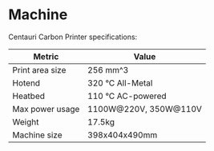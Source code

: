 # Machine

Centauri Carbon Printer specifications:

Metric|Value
---|---
Print area size|256 mm^3
Hotend|320 °C All-Metal
Heatbed|110 °C AC-powered
Max power usage|1100W@220V, 350W@110V
Weight|17.5kg
Machine size|398x404x490mm